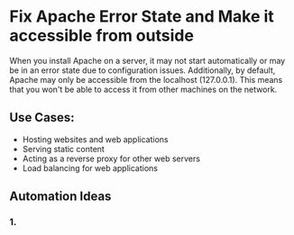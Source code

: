 # Fix Apache Error State and Make it accessible from outside

When you install Apache on a server, it may not start automatically or may be in an error state due to configuration issues. Additionally, by default, Apache may only be accessible from the localhost (127.0.0.1). This means that you won't be able to access it from other machines on the network.

## Use Cases:
- Hosting websites and web applications
- Serving static content
- Acting as a reverse proxy for other web servers
- Load balancing for web applications

## Automation Ideas
### 1. 